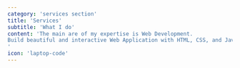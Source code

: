 ```yaml
---
category: 'services section'
title: 'Services'
subtitle: 'What I do'
content: 'The main are of my expertise is Web Development. 
Build beautiful and interactive Web Application with HTML, CSS, and Javascript or ReactJS.
'
icon: 'laptop-code'
---
```

